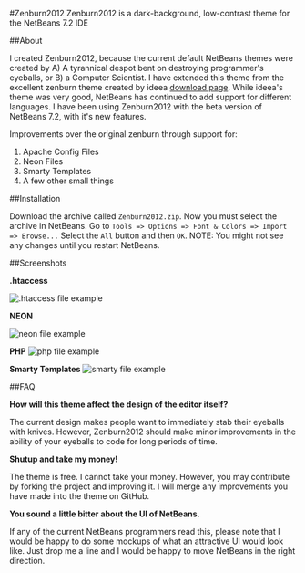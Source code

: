 #Zenburn2012
Zenburn2012 is a dark-background, low-contrast theme for the NetBeans 7.2 IDE

##About

I created Zenburn2012, because the current default NetBeans themes were created by A) A tyrannical despot bent on destroying programmer's eyeballs, or B) a Computer Scientist. I have extended this theme from the excellent zenburn theme created by ideea [download page](//forums.netbeans.org/topic29869.htmlhttps://github.com/paololus/NetBeans-Custom-Themes/downloads). While ideea's theme was very good, NetBeans has continued to add support for different languages. I have been using Zenburn2012 with the beta version of NetBeans 7.2, with it's new features.

Improvements over the original zenburn through support for:

1.  Apache Config Files
2.  Neon Files
3.  Smarty Templates
4.  A few other small things


##Installation

Download the archive called `Zenburn2012.zip`. Now you must select the archive in NetBeans. Go to `Tools => Options => Font & Colors => Import => Browse...` Select the `All` button and then `OK`. NOTE: You might not see any changes until you restart NetBeans.


##Screenshots

__.htaccess__

![.htaccess file example](//github.com/elimc/Zenburn2012/raw/master/samples/htaccess.jpg)

__NEON__

![neon file example](//github.com/elimc/Zenburn2012/raw/master/samples/neon.jpg)

__PHP__
![php file example](//github.com/elimc/Zenburn2012/raw/master/samples/php.jpg)

__Smarty Templates__
![smarty file example](//github.com/elimc/Zenburn2012/raw/master/samples/smarty.jpg)

##FAQ

__How will this theme affect the design of the editor itself?__

The current design makes people want to immediately stab their eyeballs with knives. However, Zenburn2012 should make minor improvements in the ability of your eyeballs to code for long periods of time. 


__Shutup and take my money!__

The theme is free. I cannot take your money. However, you may contribute by forking the project and improving it. I will merge any improvements you have made into the theme on GitHub.


__You sound a little bitter about the UI of NetBeans.__

If any of the current NetBeans programmers read this, please note that I would be happy to do some mockups of what an attractive UI would look like. Just drop me a line and I would be happy to move NetBeans in the right direction.